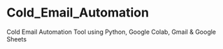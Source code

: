 # Cold_Email_Automation
Cold Email Automation Tool using Python, Google Colab, Gmail &amp; Google Sheets
